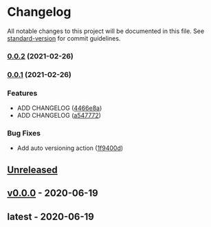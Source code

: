 # Changelog

All notable changes to this project will be documented in this file. See [standard-version](https://github.com/conventional-changelog/standard-version) for commit guidelines.

### [0.0.2](https://github.com/shdkej/note-server/compare/v0.0.1...v0.0.2) (2021-02-26)

### [0.0.1](https://github.com/shdkej/note-server/compare/v0.0.0...v0.0.1) (2021-02-26)


### Features

* ADD CHANGELOG ([4466e8a](https://github.com/shdkej/note-server/commit/4466e8a2cedca3c52c869bc41b248cd62caa3899))
* ADD CHANGELOG ([a547772](https://github.com/shdkej/note-server/commit/a54777257fc196a09dc56ae33728209d8aa2335e))


### Bug Fixes

* Add auto versioning action ([1f9400d](https://github.com/shdkej/note-server/commit/1f9400dd0b34168cc7ab796c20e995b5bc2fbef2))

<a name="unreleased"></a>
## [Unreleased]


<a name="v0.0.0"></a>
## [v0.0.0] - 2020-06-19

<a name="latest"></a>
## latest - 2020-06-19

[Unreleased]: https://github.com/shdkej/note-server/compare/v0.0.0...HEAD
[v0.0.0]: https://github.com/shdkej/note-server/compare/latest...v0.0.0
